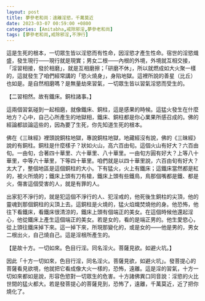 ```yaml
---
layout: post
title: 夢參老和尚：遠離淫慾，千萬莫近
date: 2023-03-07 00:59:00 +0800
categories: [Amitabha,戒除邪淫,夢參老和尚]
tags: [夢參老和尚,戒除邪淫,不淨行]
---
```


這是生死的根本，一切眾生皆以淫慾而有性命，因淫慾才產生性命。宿世的淫慾熾盛，發生現行——現行就是現實；男女二根——內根的外境，外境就互相交接，「淫習相接，發於相磨」，就是互相磨擦；「研磨不休」，所以就燃成如大火聚一樣的，這就發生了咱們經常講的「慾火燒身」，身陷地獄。這裡所說的善星（比丘）也如是。是自然相磨嗎？是無量劫來習氣，一切眾生皆以習氣淫慾而受生的。        

【二習相然。故有鐵床。銅柱諸事。】

這兩個習氣碰到一起相磨，就像鐵床、銅柱，這是感果的時候。這猛火發生在什麼地方？心中，自己心所產生的地獄相，鐵床、銅柱都是你心業果所感召成的。佛的經論都談論這些的，因為要了生死，你先知道生死的根本。        

佛在《三昧經》裡頭說銅柱地獄，專說銅柱地獄，地藏經沒有說，佛的《三昧經》說的有銅柱。銅柱是什麼樣子？狀如火山，高六百由旬。這個火山有好大？六百由旬。一由旬，合著四十華里、六十華里、八十華里。一由旬方圓有好大？上等八十華里，中等六十華里，下等四十華里。咱們就是以四十華里說，六百由旬有好大？太大了，整個地區是這個銅柱的大小。下有猛火，火上有鐵床；這鐵床當然都是紅的，被火所燒的；鐵床上頭有刀有槍，鐵床上頭有些鐵鳥，鳥那個嘴都是鐵、都是火，傷害這個受害的人，就是有罪的人。        

出家犯不淨行的，就是犯這個不淨行的人、犯淫戒的，他死後生銅柱的尖頂，他的靈魂到那個銅柱的尖頂上去。這銅柱是火燒的，猛火焰熾焚燒他的身。他恐怖，他往下看鐵床，看鐵床很清涼的，鐵床上頭有個端正的美女。在這個時候他還起淫心，他從鐵床上產生這個端正的美女。若是女的，看的是端正男的。他生愛慾心，從上頭往鐵床掉下來。這一掉下來，所現那變化的，或是女的——他是男的，男女二根出火，自己燒自己。這是淫根所產生的。        

【是故十方。一切如來。色目行淫。同名淫火。菩薩見欲。如避火坑。】        

因此「十方一切如來，色目行淫，同名淫火。菩薩見欲，如避火坑」。發菩提心的菩薩看見欲境，他就把它看成像大火一樣的，恐怖，遠離。這是淫的習氣，十方一切如來都如是說，形容色慾對一切眾生的危害。十方諸佛異口同音說：淫慾的火比世間的猛火都大。若是發菩提心的菩薩見到，恐怖了，遠離，千萬莫近，近了把你燒化了。        